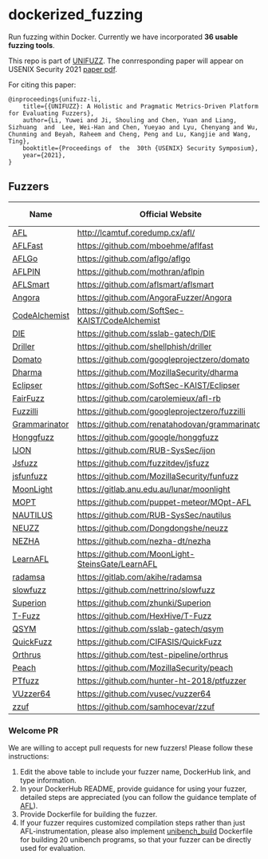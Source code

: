 # dockerized_fuzzing
Run fuzzing within Docker. Currently we have incorporated **36 usable fuzzing tools**.

This repo is part of [UNIFUZZ](https://github.com/unifuzz). The conrresponding paper will appear on USENIX Security 2021 [paper pdf](https://nesa.zju.edu.cn/download/UNIFUZZ%20A%20Holistic%20and%20Pragmatic%20Metrics-Driven%20Platform%20for%20Evaluating%20Fuzzers.pdf).

For citing this paper:

```
@inproceedings{unifuzz-li,
	title={{UNIFUZZ}: A Holistic and Pragmatic Metrics-Driven Platform for Evaluating Fuzzers},
	author={Li, Yuwei and Ji, Shouling and Chen, Yuan and Liang, Sizhuang  and  Lee, Wei-Han and Chen, Yueyao and Lyu, Chenyang and Wu, Chunming and Beyah, Raheem and Cheng, Peng and Lu, Kangjie and Wang, Ting},
	booktitle={Proceedings of  the  30th {USENIX} Security Symposium},
	year={2021},
}
```

## Fuzzers

| Name                                                    | Official Website                   | Mutation/Generation | Directed/Coverage | Source Code/Binary |
| ------------------------------------------------------- | ---------------------------------- | ------------------- | ----------------- | ------------------ |
| [AFL](https://hub.docker.com/r/zjuchenyuan/afl)         | http://lcamtuf.coredump.cx/afl/    | Mutation            | Coverage          | Both               |
| [AFLFast](https://hub.docker.com/r/zjuchenyuan/aflfast) | https://github.com/mboehme/aflfast | Mutation            | Coverage          | Both               |
| [AFLGo](https://hub.docker.com/r/zjuchenyuan/aflgo)     | https://github.com/aflgo/aflgo     | Mutation            | Directed | Source             |
|[AFLPIN](https://hub.docker.com/r/zjuchenyuan/aflpin)|https://github.com/mothran/aflpin|Mutation|Coverage|Binary|
|[AFLSmart](https://hub.docker.com/r/zjuchenyuan/aflsmart)|https://github.com/aflsmart/aflsmart|Mutation|Coverage|Both|
|[Angora](https://hub.docker.com/r/zjuchenyuan/angora)|https://github.com/AngoraFuzzer/Angora|Mutation|Coverage|Both|
|[CodeAlchemist](https://hub.docker.com/r/zjuchenyuan/codealchemist)|https://github.com/SoftSec-KAIST/CodeAlchemist|Generation|n.a.|Binary|
|[DIE](https://hub.docker.com/r/zjuchenyuan/die)|https://github.com/sslab-gatech/DIE|Mutation|Coverage|Source|
|[Driller](https://hub.docker.com/r/zjuchenyuan/driller)|https://github.com/shellphish/driller|Mutation|Coverage|Binary|
|[Domato](https://hub.docker.com/r/zjuchenyuan/domato)|https://github.com/googleprojectzero/domato|Generation|n.a.|Binary|
|[Dharma](https://hub.docker.com/r/zjuchenyuan/dharma)|https://github.com/MozillaSecurity/dharma|Generation|n.a.|Binary|
|[Eclipser](https://hub.docker.com/r/zjuchenyuan/eclipser)|https://github.com/SoftSec-KAIST/Eclipser|Mutation|Coverage|Source|
|[FairFuzz](https://hub.docker.com/r/zjuchenyuan/fairfuzz)|https://github.com/carolemieux/afl-rb|Mutation|Coverage|Source|
|[Fuzzilli](https://hub.docker.com/r/zjuchenyuan/fuzzilli)|https://github.com/googleprojectzero/fuzzilli|Mutation|Coverage|Source|
|[Grammarinator](https://hub.docker.com/r/zjuchenyuan/grammarinator)|https://github.com/renatahodovan/grammarinator|Generation|n.a.|Binary|
|[Honggfuzz](https://hub.docker.com/r/zjuchenyuan/honggfuzz)|https://github.com/google/honggfuzz|Mutation|Coverage|Source|
|[IJON](https://hub.docker.com/r/zjuchenyuan/ijon)|https://github.com/RUB-SysSec/ijon|Mutation|Coverage|Source|
|[Jsfuzz](https://hub.docker.com/r/zjuchenyuan/jsfuzz)|https://github.com/fuzzitdev/jsfuzz|Mutation|Coverage|Source|
|[jsfunfuzz](https://hub.docker.com/r/zjuchenyuan/jsfunfuzz)|https://github.com/MozillaSecurity/funfuzz|Generation|n.a.|Binary|
|[MoonLight](https://hub.docker.com/r/zjuchenyuan/moonlight)|https://gitlab.anu.edu.au/lunar/moonlight|n.a.|n.a.|n.a.|
|[MOPT](https://hub.docker.com/r/zjuchenyuan/mopt)|https://github.com/puppet-meteor/MOpt-AFL|Mutation|Coverage|Both|
|[NAUTILUS](https://hub.docker.com/r/zjuchenyuan/nautilus)|https://github.com/RUB-SysSec/nautilus|Both|Coverage|Source|
|[NEUZZ](https://hub.docker.com/r/zjuchenyuan/neuzz)|https://github.com/Dongdongshe/neuzz|Mutation|Coverage|Source|
|[NEZHA](https://hub.docker.com/r/zjuchenyuan/nezha)|https://github.com/nezha-dt/nezha|Mutation|Coverage|LibFuzzer|
|[LearnAFL](https://hub.docker.com/r/zjuchenyuan/learnafl)|https://github.com/MoonLight-SteinsGate/LearnAFL|Mutation|Coverage|Source|
|[radamsa](https://hub.docker.com/r/zjuchenyuan/radamsa)|https://gitlab.com/akihe/radamsa|Mutation|Coverage|Binary|
|[slowfuzz](https://hub.docker.com/r/zjuchenyuan/slowfuzz)|https://github.com/nettrino/slowfuzz|Mutation|n.a.|LibFuzzer|
|[Superion](https://hub.docker.com/r/zjuchenyuan/superion)|https://github.com/zhunki/Superion|Both|Coverage|Source|
|[T-Fuzz](https://hub.docker.com/r/zjuchenyuan/tfuzz)|https://github.com/HexHive/T-Fuzz|Mutation|Coverage|Source|
|[QSYM](https://hub.docker.com/r/zjuchenyuan/qsym)|https://github.com/sslab-gatech/qsym|Mutation|Coverage|Binary|
|[QuickFuzz](https://hub.docker.com/r/zjuchenyuan/quickfuzz)|https://github.com/CIFASIS/QuickFuzz|Both|n.a.|Binary|
|[Orthrus](https://hub.docker.com/r/zjuchenyuan/orthrus)|https://github.com/test-pipeline/orthrus|n.a.|n.a.|n.a.|
|[Peach](https://hub.docker.com/r/zjuchenyuan/peach)|https://github.com/MozillaSecurity/peach|Generation|n.a.|Binary|
|[PTfuzz](https://hub.docker.com/r/zjuchenyuan/ptfuzzer)|https://github.com/hunter-ht-2018/ptfuzzer|Mutation|Coverage|Source|
|[VUzzer64](https://hub.docker.com/r/zjuchenyuan/vuzzer64)|https://github.com/vusec/vuzzer64|Mutation|Coverage|Binary|
|[zzuf](https://hub.docker.com/r/zjuchenyuan/zzuf)|https://github.com/samhocevar/zzuf|Mutation|n.a.|Binary|

### Welcome PR

We are willing to accept pull requests for new fuzzers! Please follow these instructions:

1. Edit the above table to include your fuzzer name, DockerHub link, and type information.
2. In your DockerHub README, provide guidance for using your fuzzer, detailed steps are appreciated (you can follow the guidance template of [AFL](https://hub.docker.com/r/zjuchenyuan/afl)).
3. Provide Dockerfile for building the fuzzer.
4. If your fuzzer requires customized compilation steps rather than just AFL-instrumentation, please also implement [unibench_build](https://github.com/unifuzz/unibench_build) Dockerfile for building 20 unibench programs, so that your fuzzer can be directly used for evaluation.
